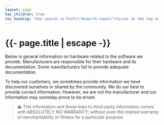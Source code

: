 ```yaml
---
layout: page
has_children: true
toc_heading: "Use search <a href=\"#search-input\">🔍</a> at the top or all below to find tutorials, features, attributes, methods, and more."
---
```

<h1>{{- page.title | escape -}}</h1>

Below is general information on hardware related to the software we provide.
Manufacturers are responsible for their hardware and its documentation.
Some manufacturers fail to provide adequate documentation.

To help our customers, we sometimes provide information we have discovered
ourselves or shared by the community. We do our best to provide correct
information. However, we are not the manufacturer and our information may
someday prove to be errant.

> ⚠️ This information and these links to third-party information
> comes with ABSOLUTELY NO WARRANTY; without even the implied warranty of
> merchantability or fitness for a particular purpose.
